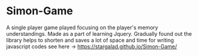 # Simon-Game
A single player game played focusing on the player's memory understandings.
Made as a part of learning Jquery. Gradually found out the library helps to shorten and saves a lot of space and time for writing javascript codes
see here -> https://stargalad.github.io/Simon-Game/
